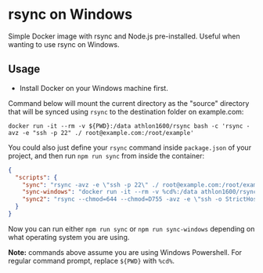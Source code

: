 # rsync on Windows

Simple Docker image with rsync and Node.js pre-installed. Useful when wanting to use rsync on Windows.

## Usage

- Install Docker on your Windows machine first.

Command below will mount the current directory as the "source" directory that will be synced using `rsync` to
the destination folder on example.com:

```shell
docker run -it --rm -v ${PWD}:/data athlon1600/rsync bash -c 'rsync -avz -e "ssh -p 22" ./ root@example.com:/root/example'
```

You could also just define your `rsync` command inside `package.json` of your project, and then run `npm run sync`
from inside the container:

```json
{
  "scripts": {
    "sync": "rsync -avz -e \"ssh -p 22\" ./ root@example.com:/root/example",
    "sync-windows": "docker run -it --rm -v %cd%:/data athlon1600/rsync bash -c \"npm run sync\"",
    "sync2": "rsync --chmod=644 --chmod=D755 -avz -e \"ssh -o StrictHostKeyChecking=no -p 22\" --exclude 'node_modules' --exclude 'dist' ./ root@example.com:/root/example"
  }
}
```

Now you can run either `npm run sync` or `npm run sync-windows` depending on what operating system you are using.

**Note:** commands above assume you are using Windows Powershell. For regular command prompt, replace `${PWD}`
with `%cd%`.
